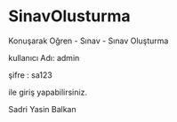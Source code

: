 # SinavOlusturma
Konuşarak Oğren - Sınav - Sınav Oluşturma


kullanıcı Adı: admin

şifre : sa123

ile giriş yapabilirsiniz.

Sadri Yasin Balkan
